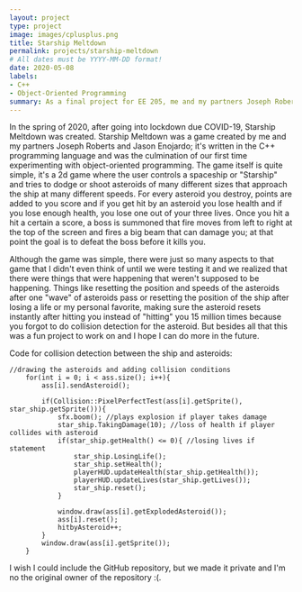 ```yaml
---
layout: project
type: project
image: images/cplusplus.png
title: Starship Meltdown
permalink: projects/starship-meltdown
# All dates must be YYYY-MM-DD format!
date: 2020-05-08
labels:
- C++
- Object-Oriented Programming
summary: As a final project for EE 205, me and my partners Joseph Roberts and Jason Enojardo created a game called Starship Meltdown based on the SFML C++ library.
---
```


In the spring of 2020, after going into lockdown due COVID-19, Starship Meltdown was created. Starship Meltdown was a game created by me and my partners Joseph Roberts and Jason Enojardo; it's written in the C++ programming language and was the culmination of our first time experimenting with object-oriented programming. The game itself is quite simple, it's a 2d game where the user controls a spaceship or "Starship" and tries to dodge or shoot asteroids of many different sizes that approach the ship at many different speeds. For every asteroid you destroy, points are added to you score and if you get hit by an asteroid you lose health and if you lose enough health, you lose one out of your three lives. Once you hit a hit a certain a score, a boss is summoned that fire moves from left to right at the top of the screen and fires a big beam that can damage you; at that point the goal is to defeat the boss before it kills you.

Although the game was simple, there were just so many aspects to that game that I didn't even think of until we were testing it and we realized that there were things that were happening that weren't supposed to be happening. Things like resetting the position and speeds of the asteroids after one "wave" of asteroids pass or resetting the position of the ship after losing a life or my personal favorite, making sure the asteroid resets instantly after hitting you instead of "hitting" you 15 million times because you forgot to do collision detection for the asteroid. But besides all that this was a fun project to work on and I hope I can do more in the future.

Code for collision detection between the ship and asteroids:
```
//drawing the asteroids and adding collision conditions
	for(int i = 0; i < ass.size(); i++){
		ass[i].sendAsteroid();

		if(Collision::PixelPerfectTest(ass[i].getSprite(), star_ship.getSprite())){
			sfx.boom(); //plays explosion if player takes damage
			star_ship.TakingDamage(10); //loss of health if player collides with asteroid
			if(star_ship.getHealth() <= 0){ //losing lives if statement
				star_ship.LosingLife();
				star_ship.setHealth();
				playerHUD.updateHealth(star_ship.getHealth());
				playerHUD.updateLives(star_ship.getLives());
				star_ship.reset();	
			}	
			
			window.draw(ass[i].getExplodedAsteroid());
			ass[i].reset();
			hitbyAsteroid++;
		}
		window.draw(ass[i].getSprite());
	}
```

I wish I could include the GitHub repository, but we made it private and I'm no the original owner of the repository :(.
